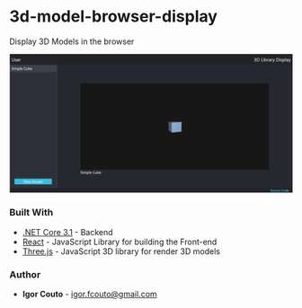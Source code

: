 # 3d-model-browser-display

Display 3D Models in the browser

![](preview/preview_01.png)

### Built With

* [.NET Core 3.1](https://dotnet.microsoft.com/download/dotnet-core/3.1) - Backend
* [React](https://reactjs.org) - JavaScript Library for building the Front-end
* [Three.js](https://threejs.org) - JavaScript 3D library for render 3D models

### Author

* **Igor Couto** - [igor.fcouto@gmail.com](mailto:igor.fcouto@gmail.com)
